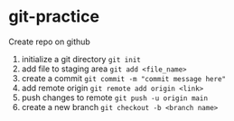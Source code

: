 # git-practice

Create repo on github

1. initialize a git directory
   `git init`
2. add file to staging area
   `git add <file_name>`
3. create a commit
   `git commit -m "commit message here"`
4. add remote origin
   `git remote add origin <link>`
5. push changes to remote
   `git push -u origin main`
6. create a new branch
   `git checkout -b <branch name>`
